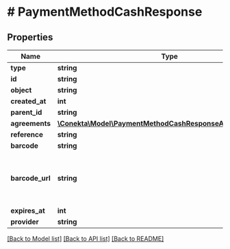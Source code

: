 # # PaymentMethodCashResponse

## Properties

Name | Type | Description | Notes
------------ | ------------- | ------------- | -------------
**type** | **string** |  |
**id** | **string** |  |
**object** | **string** |  |
**created_at** | **int** |  |
**parent_id** | **string** |  | [optional]
**agreements** | [**\Conekta\Model\PaymentMethodCashResponseAllOfAgreements[]**](PaymentMethodCashResponseAllOfAgreements.md) |  | [optional]
**reference** | **string** |  | [optional]
**barcode** | **string** |  | [optional]
**barcode_url** | **string** | URL to the barcode image, reference is the same as barcode | [optional]
**expires_at** | **int** |  | [optional]
**provider** | **string** |  | [optional]

[[Back to Model list]](../../README.md#models) [[Back to API list]](../../README.md#endpoints) [[Back to README]](../../README.md)
